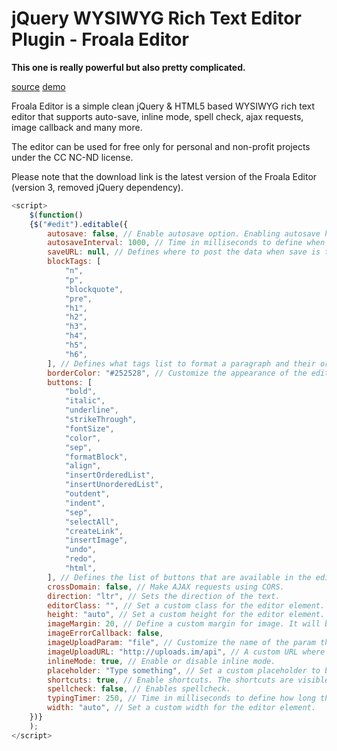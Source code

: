 # jQuery WYSIWYG Rich Text Editor Plugin - Froala Editor

**This one is really powerful but also pretty complicated.**

[source](https://www.jqueryscript.net/text/jQuery-WYSIWYG-Rich-Text-Editor-Plugin-Froala-Editor.html)
[demo](https://www.jqueryscript.net/demo/jQuery-WYSIWYG-Rich-Text-Editor-Plugin-Froala-Editor/)

Froala Editor is a simple clean jQuery & HTML5 based WYSIWYG rich text editor that supports auto-save, inline mode, spell check, ajax requests, image callback and many more.

The editor can be used for free only for personal and non-profit projects under the CC NC-ND license.

Please note that the download link is the latest version of the Froala Editor (version 3, removed jQuery dependency).

```js
<script>
    $(function()
    {$("#edit").editable({
        autosave: false, // Enable autosave option. Enabling autosave helps preventing data loss.
        autosaveInterval: 1000, // Time in milliseconds to define when the autosave should be triggered.
        saveURL: null, // Defines where to post the data when save is triggered. The editor will initialize a POST request to the specified URL passing the editor content in the body parameter of the HTTP request.
        blockTags: [
            "n",
            "p",
            "blockquote",
            "pre",
            "h1",
            "h2",
            "h3",
            "h4",
            "h5",
            "h6",
        ], // Defines what tags list to format a paragraph and their order.
        borderColor: "#252528", // Customize the appearance of the editor by changing the border color.
        buttons: [
            "bold",
            "italic",
            "underline",
            "strikeThrough",
            "fontSize",
            "color",
            "sep",
            "formatBlock",
            "align",
            "insertOrderedList",
            "insertUnorderedList",
            "outdent",
            "indent",
            "sep",
            "selectAll",
            "createLink",
            "insertImage",
            "undo",
            "redo",
            "html",
        ], // Defines the list of buttons that are available in the editor.
        crossDomain: false, // Make AJAX requests using CORS.
        direction: "ltr", // Sets the direction of the text.
        editorClass: "", // Set a custom class for the editor element.
        height: "auto", // Set a custom height for the editor element.
        imageMargin: 20, // Define a custom margin for image. It will be visible on the margin of the image when float left or right is active.
        imageErrorCallback: false,
        imageUploadParam: "file", // Customize the name of the param that has the image file in the upload request.
        imageUploadURL: "http://uploads.im/api", // A custom URL where to save the uploaded image.
        inlineMode: true, // Enable or disable inline mode.
        placeholder: "Type something", // Set a custom placeholder to be used when the editor body is empty.
        shortcuts: true, // Enable shortcuts. The shortcuts are visible when you hover a button in the editor.
        spellcheck: false, // Enables spellcheck.
        typingTimer: 250, // Time in milliseconds to define how long the typing pause may be without the change to be saved in the undo stack.
        width: "auto", // Set a custom width for the editor element.
    })}
    );
</script>
```
